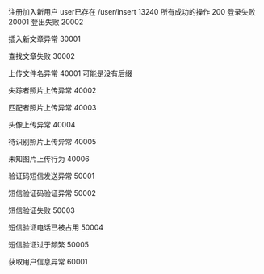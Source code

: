 注册加入新用户 user已存在 /user/insert 13240
所有成功的操作 200
登录失败  20001
登出失败  20002

插入新文章异常 30001

查找文章失败 30002

上传文件名异常 40001 可能是没有后缀

失踪者照片上传异常 40002

匹配者照片上传异常 40003

头像上传异常 40004

待识别照片上传异常 40005

未知图片上传行为 40006

验证码短信发送异常 50001

短信验证码验证异常 50002

短信验证失败 50003

短信验证电话已被占用 50004

短信验证过于频繁 50005

获取用户信息异常 60001